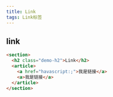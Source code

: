 ```yaml
---
title: Link
tags: Link标签
---
```



## link

``` html
<section>
  <h2 class="demo-h2">Link</h2>
  <article>
    <a href="havascript:;">我是链接</a>
    <a>我是链接</a>
  </article>
</section>
```
